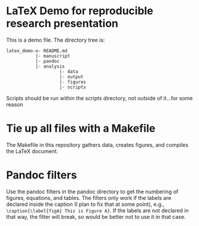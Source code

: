 # LaTeX Demo for reproducible research presentation

This is a demo file. The directory tree is:
```
latex_demo-o- README.md
           |- manuscript
           |- pandoc
           |- analysis
                    |- data
                    |- output
                    |- figures
                    |- scripts
```
Scripts should be run within the scripts directory, not outside of it...for some reason

# Tie up all files with a Makefile
The Makefile in this repository gathers data, creates figures, and compiles the LaTeX document. 


# Pandoc filters
Use the pandoc filters in the pandoc directory to get the numbering of figures, equations, and tables. The filters only work if the labels are declared inside the caption (I plan to fix that at some point),  e.g., `\caption{\label{figA} This is Figure A}`. If the labels are not declared in that way, the filter will break, so would be better not to use it in that case. 
